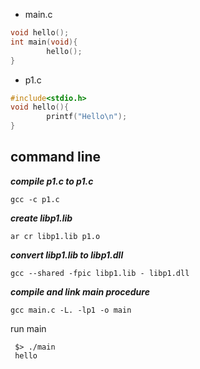 + main.c
```c
void hello();
int main(void){
        hello();
}
```
+ p1.c
```c
#include<stdio.h>
void hello(){
        printf("Hello\n");
}
```
## command line
***compile p1.c to p1.c***

  `gcc -c p1.c`
  
***create libp1.lib***

  `ar cr libp1.lib p1.o`
  
***convert libp1.lib to libp1.dll***

  `gcc --shared -fpic libp1.lib - libp1.dll`
  
***compile and link main procedure***

  `gcc main.c -L. -lp1 -o main`
  
run main
```shell
 $> ./main
 hello
```

